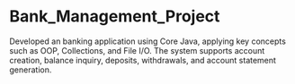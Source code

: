 # Bank_Management_Project
Developed an banking application using Core Java, applying key  concepts such as OOP, Collections, and File I/O. The system supports account creation, balance  inquiry, deposits, withdrawals, and account statement generation.
